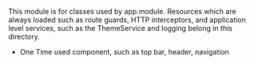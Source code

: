 This module is for classes used by app.module. Resources which are always loaded such as route guards, HTTP interceptors, and application level services, such as the ThemeService and logging belong in this directory.
- One Time used component, such as top bar, header, navigation